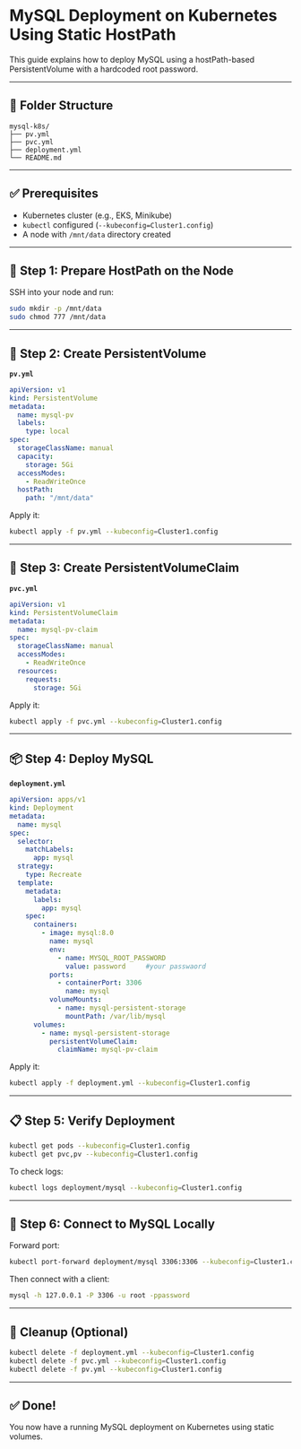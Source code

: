 # MySQL Deployment on Kubernetes Using Static HostPath

This guide explains how to deploy MySQL using a hostPath-based PersistentVolume with a hardcoded root password.

---

## 📁 Folder Structure

```
mysql-k8s/
├── pv.yml
├── pvc.yml
├── deployment.yml
└── README.md
```

---

## ✅ Prerequisites

- Kubernetes cluster (e.g., EKS, Minikube)
- `kubectl` configured (`--kubeconfig=Cluster1.config`)
- A node with `/mnt/data` directory created

---

## 🔧 Step 1: Prepare HostPath on the Node

SSH into your node and run:

```bash
sudo mkdir -p /mnt/data
sudo chmod 777 /mnt/data
```

---

## 📜 Step 2: Create PersistentVolume

**`pv.yml`**
```yaml
apiVersion: v1
kind: PersistentVolume
metadata:
  name: mysql-pv
  labels:
    type: local
spec:
  storageClassName: manual
  capacity:
    storage: 5Gi
  accessModes:
    - ReadWriteOnce
  hostPath:
    path: "/mnt/data"
```

Apply it:
```bash
kubectl apply -f pv.yml --kubeconfig=Cluster1.config
```

---

## 📜 Step 3: Create PersistentVolumeClaim

**`pvc.yml`**
```yaml
apiVersion: v1
kind: PersistentVolumeClaim
metadata:
  name: mysql-pv-claim
spec:
  storageClassName: manual
  accessModes:
    - ReadWriteOnce
  resources:
    requests:
      storage: 5Gi
```

Apply it:
```bash
kubectl apply -f pvc.yml --kubeconfig=Cluster1.config
```

---

## 📦 Step 4: Deploy MySQL

**`deployment.yml`**
```yaml
apiVersion: apps/v1
kind: Deployment
metadata:
  name: mysql
spec:
  selector:
    matchLabels:
      app: mysql
  strategy:
    type: Recreate
  template:
    metadata:
      labels:
        app: mysql
    spec:
      containers:
        - image: mysql:8.0
          name: mysql
          env:
            - name: MYSQL_ROOT_PASSWORD
              value: password     #your passwaord
          ports:
            - containerPort: 3306
              name: mysql
          volumeMounts:
            - name: mysql-persistent-storage
              mountPath: /var/lib/mysql
      volumes:
        - name: mysql-persistent-storage
          persistentVolumeClaim:
            claimName: mysql-pv-claim
```

Apply it:
```bash
kubectl apply -f deployment.yml --kubeconfig=Cluster1.config
```

---

## 📋 Step 5: Verify Deployment

```bash
kubectl get pods --kubeconfig=Cluster1.config
kubectl get pvc,pv --kubeconfig=Cluster1.config
```

To check logs:
```bash
kubectl logs deployment/mysql --kubeconfig=Cluster1.config
```

---

## 🔌 Step 6: Connect to MySQL Locally

Forward port:
```bash
kubectl port-forward deployment/mysql 3306:3306 --kubeconfig=Cluster1.config
```

Then connect with a client:
```bash
mysql -h 127.0.0.1 -P 3306 -u root -ppassword
```

---

## 🧹 Cleanup (Optional)

```bash
kubectl delete -f deployment.yml --kubeconfig=Cluster1.config
kubectl delete -f pvc.yml --kubeconfig=Cluster1.config
kubectl delete -f pv.yml --kubeconfig=Cluster1.config
```

---

## ✅ Done!
You now have a running MySQL deployment on Kubernetes using static volumes.
